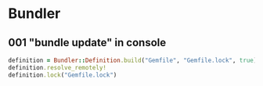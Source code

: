 # Bundler

## 001 "bundle update" in console

```ruby
definition = Bundler::Definition.build("Gemfile", "Gemfile.lock", true)
definition.resolve_remotely!
definition.lock("Gemfile.lock")
```
